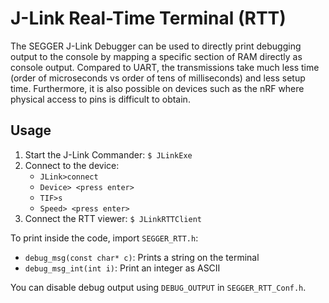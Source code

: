 J-Link Real-Time Terminal (RTT)
===============================

The SEGGER J-Link Debugger can be used to directly print debugging output to the console by mapping a specific section of RAM directly as console output. Compared to UART, the transmissions take much less time (order of microseconds vs order of tens of milliseconds) and less setup time. Furthermore, it is also possible on devices such as the nRF where physical access to pins is difficult to obtain.

Usage
-----

1. Start the J-Link Commander:	`$ JLinkExe`
2. Connect to the device:
	- `JLink>connect`
	- `Device> <press enter>`
	- `TIF>s`
	- `Speed> <press enter>`
3. Connect the RTT viewer:	`$ JLinkRTTClient`

To print inside the code, import `SEGGER_RTT.h`:
- `debug_msg(const char* c)`: Prints a string on the terminal
- `debug_msg_int(int i)`: Print an integer as ASCII

You can disable debug output using `DEBUG_OUTPUT` in `SEGGER_RTT_Conf.h`.
